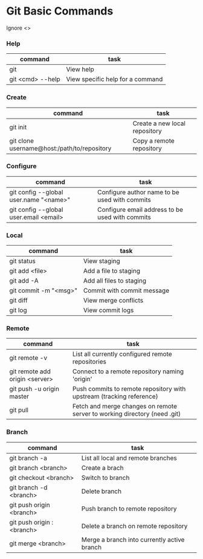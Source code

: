 # Git Basic Commands
Ignore <>
### Help
command | task
--- | ---
git | View help
git \<cmd> --help | View specific help for a command
### Create
command | task
--- | ---
git init | Create a new local repository
git clone username@host:/path/to/repository | Copy a remote repository
### Configure
command | task
--- | ---
git config --global user.name "\<name>" | Configure author name to be used with commits
git config --global user.email \<email> | Configure email address to be used with commits
### Local
command | task
--- | ---
git status | View staging
git add \<file> | Add a file to staging
git add -A | Add all files to staging
git commit -m "\<msg>" | Commit with commit message
git diff | View merge conflicts
git log | View commit logs
### Remote
command | task
--- | ---
git remote -v | List all currently configured remote repositories
git remote add origin \<server> | Connect to a remote repository naming 'origin'
git push -u origin master | Push commits to remote repository with upstream (tracking reference)
git pull | Fetch and merge changes on remote server to working directory (need .git)
### Branch
command | task
--- | ---
git branch -a | List all local and remote branches
git branch \<branch> | Create a brach
git checkout \<branch> | Switch to branch
git branch -d \<branch> | Delete branch
git push origin \<branch> | Push branch to remote repository
git push origin :\<branch> | Delete a branch on remote repository
git merge \<branch> | Merge a branch into currently active branch
